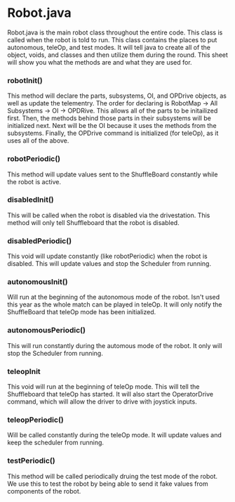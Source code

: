 # Robot.java

Robot.java is the main robot class throughout the entire code. This class is called when the robot is told to run. This class contains the places to put autonomous, teleOp, and test modes. It will tell java to create all of the object, voids, and classes and then utilize them during the round. This sheet will show you what the methods are and what they are used for.

### robotInit()

This method will declare the parts, subsystems, OI, and OPDrive objects, as well as update the telementry. The order for declaring is RobotMap -> All Subsystems -> OI -> OPDRive. This allows all of the parts to be initailized first. Then, the methods behind those parts in their subsystems will be initialized next. Next will be the OI because it uses the methods from the subsystems. Finally, the OPDrive command is initialized (for teleOp), as it uses all of the above.

### robotPeriodic()

This method will update values sent to the ShuffleBoard constantly while the robot is active.

### disabledInit()

This will be called when the robot is disabled via the drivestation. This method will only tell Shuffleboard that the robot is disabled.

### disabledPeriodic()

This void will update constantly (like robotPeriodic) when the robot is disabled. This will update values and stop the Scheduler from running.

### autonomousInit()

Will run at the beginning of the autonomous mode of the robot. Isn't used this year as the whole match can be played in teleOp. It will only notify the ShuffleBoard that teleOp mode has been initialized.

### autonomousPeriodic()

This will run constantly during the automous mode of the robot. It only will stop the Scheduler from running.

### teleopInit

This void will run at the beginning of teleOp mode. This will tell the Shuffleboard that teleOp has started. It will also start the OperatorDrive command, which will allow the driver to drive with joystick inputs.

### teleopPeriodic()

Will be called constantly during the teleOp mode. It will update values and keep the scheduler from running.

### testPeriodic()

This method will be called periodically druing the test mode of the robot. We use this to test the robot by being able to send it fake values from components of the robot.